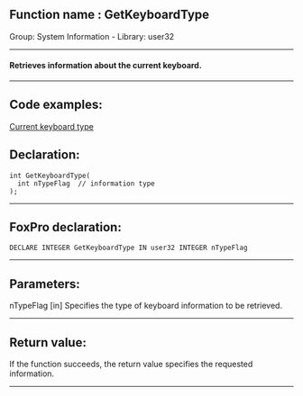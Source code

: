 
## Function name : GetKeyboardType
Group: System Information - Library: user32    
***  


#### Retrieves information about the current keyboard.
***  


## Code examples:
[Current keyboard type](../../samples/sample_095.md)  

## Declaration:
```foxpro  
int GetKeyboardType(
  int nTypeFlag  // information type
);  
```  
***  


## FoxPro declaration:
```foxpro  
DECLARE INTEGER GetKeyboardType IN user32 INTEGER nTypeFlag  
```  
***  


## Parameters:
nTypeFlag 
[in] Specifies the type of keyboard information to be retrieved.  
***  


## Return value:
If the function succeeds, the return value specifies the requested information.  
***  

